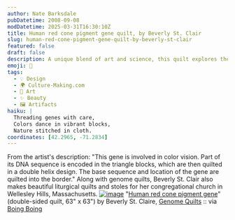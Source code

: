 ```yaml
---
author: Nate Barksdale
pubDatetime: 2008-09-08
modDatetime: 2025-03-31T16:30:10Z
title: Human red cone pigment gene quilt, by Beverly St. Clair
slug: human-red-cone-pigment-gene-quilt-by-beverly-st-clair
featured: false
draft: false
description: A unique blend of art and science, this quilt explores the intricacies of the human red cone pigment gene through creative textile design.
emoji: 🧬
tags:
  - 💡 Design
  - 🌍 Culture-Making.com
  - 🎨 Art
  - ✨ Beauty
  - 🖼️ Artifacts
haiku: |
  Threading genes with care,  
  Colors dance in vibrant blocks,  
  Nature stitched in cloth.
coordinates: [42.2965, -71.2834]
---
```


From the artist's description: "This gene is involved in color vision. Part of its DNA sequence is encoded in the triangle blocks, which are then quilted in a double helix design. The base sequence and location of the gene are quilted into the border." Along with genome quilts, Beverly St. Clair also makes beautiful liturgical quilts and stoles for her congregational church in Wellesley Hills, Massachusetts. [![image](http://culture-making.com/media/red-cone-front.jpg)](http://genomequilts.com/quilts/red-cone.php)
"[Human red cone pigment gene](http://web.archive.org/web/20130502044418/http://genomequilts.com/quilts/red-cone.php)" (double-sided quilt, 63" x 63") by Beverly St. Claire, [Genome Quilts](http://web.archive.org/web/20241214140102/http://genomequilts.com/) :: via [Boing Boing](http://web.archive.org/web/20241212204254/https://boingboing.net/2008/09/06/genome-quilts.html)
